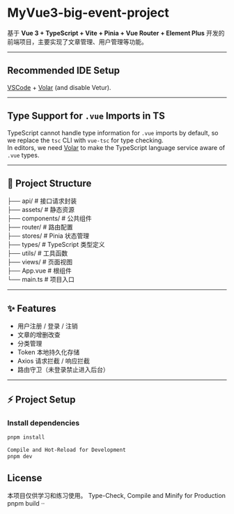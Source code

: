 # MyVue3-big-event-project

基于 **Vue 3 + TypeScript + Vite + Pinia + Vue Router + Element Plus** 开发的前端项目，主要实现了文章管理、用户管理等功能。

---

## Recommended IDE Setup

[VSCode](https://code.visualstudio.com/) + [Volar](https://marketplace.visualstudio.com/items?itemName=Vue.volar) (and disable Vetur).

---

## Type Support for `.vue` Imports in TS

TypeScript cannot handle type information for `.vue` imports by default, so we replace the `tsc` CLI with `vue-tsc` for type checking.  
In editors, we need [Volar](https://marketplace.visualstudio.com/items?itemName=Vue.volar) to make the TypeScript language service aware of `.vue` types.

---

## 📂 Project Structure

├── api/ # 接口请求封装  
├── assets/ # 静态资源  
├── components/ # 公共组件  
├── router/ # 路由配置  
├── stores/ # Pinia 状态管理  
├── types/ # TypeScript 类型定义  
├── utils/ # 工具函数  
├── views/ # 页面视图  
├── App.vue # 根组件  
└── main.ts # 项目入口    

---

## ✨ Features

- 用户注册 / 登录 / 注销
- 文章的增删改查
- 分类管理
- Token 本地持久化存储
- Axios 请求拦截 / 响应拦截
- 路由守卫（未登录禁止进入后台）

---

## ⚡ Project Setup

### Install dependencies
```sh
pnpm install

Compile and Hot-Reload for Development
pnpm dev
```
## License

本项目仅供学习和练习使用。
Type-Check, Compile and Minify for Production
pnpm build
··

